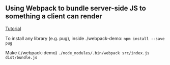 
## Using Webpack to bundle server-side JS to something a client can render

[Tutorial](https://webpack.js.org/guides/getting-started/)

To install any library (e.g. pug), inside ./webpack-demo:
`npm install --save pug`

Make (./webpack-demo)
`./node_modules/.bin/webpack src/index.js dist/bundle.js`
